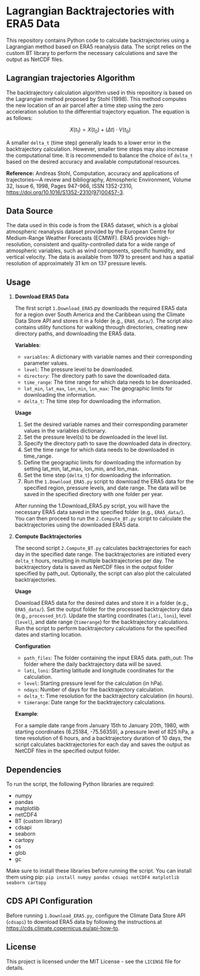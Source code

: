 # Lagrangian Backtrajectories with ERA5 Data

This repository contains Python code to calculate backtrajectories using a Lagrangian method based on ERA5 reanalysis data.
The script relies on the custom BT library to perform the necessary calculations and save the output as NetCDF files.

## Lagrangian trajectories Algorithm 

The backtrajectory calculation algorithm used in this repository is based on the Lagrangian method proposed by Stohl (1998). This method computes the new location of an air parcel after a time step using the zero acceleration solution to the differential trajectory equation. The equation is as follows:

$$
X(t_1) = X(t_0) + (\Delta t) \cdot V(t_0)
$$

A smaller `delta_t` (time step) generally leads to a lower error in the backtrajectory calculation. However, smaller time steps may also increase the computational time. It is recommended to balance the choice of `delta_t` based on the desired accuracy and available computational resources.

**Reference:**
Andreas Stohl, Computation, accuracy and applications of trajectories—A review and bibliography, Atmospheric Environment, Volume 32, Issue 6, 1998, Pages 947-966, ISSN 1352-2310, https://doi.org/10.1016/S1352-2310(97)00457-3.

## Data Source
The data used in this code is from the ERA5 dataset, which is a global atmospheric reanalysis dataset provided by the European Centre for Medium-Range Weather Forecasts (ECMWF). ERA5 provides high-resolution, consistent and quality-controlled data for a wide range of atmospheric variables, such as wind components, specific humidity, and vertical velocity. The data is available from 1979 to present and has a spatial resolution of approximately 31 km on 137 pressure levels.


## Usage
1. **Download ERA5 Data**

    The first script `1.Download_ERA5`.py downloads the required ERA5 data for a region over South America and the Caribbean using the Climate Data Store API and stores it in a folder (e.g., `ERA5_data/`). The script also contains utility functions for walking through directories, creating new directory paths, and downloading the ERA5 data.

    **Variables**:
    -   `variables`: A dictionary with variable names and their corresponding parameter values.
    -   `level`: The pressure level to be downloaded.
    -   `directory`: The directory path to save the downloaded data.
    -   `time_range`: The time range for which data needs to be downloaded.
    -   `lat_min`, `lat_max`, `lon_min`, `lon_max`: The geographic limits for downloading the information.
    -   `delta_t`: The time step for downloading the information.

    **Usage**

    1. Set the desired variable names and their corresponding parameter values in the variables dictionary.
    2. Set the pressure level(s) to be downloaded in the level list.
    3. Specify the directory path to save the downloaded data in directory.
    4. Set the time range for which data needs to be downloaded in time_range.
    5. Define the geographic limits for downloading the information by setting lat_min, lat_max, lon_min, and lon_max.
    6. Set the time step (`delta_t`) for downloading the information.
    7. Run the `1.Download_ERA5.py` script to download the ERA5 data for the specified region, pressure levels, and date range. The data will be saved in the specified directory with one folder per year.

    After running the 1.Download_ERA5.py script, you will have the necessary ERA5 data saved in the specified folder (e.g., `ERA5_data/`). You can then proceed to run the `2.Compute_BT.py` script to calculate the backtrajectories using the downloaded ERA5 data.

2. **Compute Backtrajectories**

    The second script `2.Compute_BT.py` calculates backtrajectories for each day in the specified date range. The backtrajectories are initiated every `delta_t` hours, resulting in multiple backtrajectories per day. The backtrajectory data is saved as NetCDF files in the output folder specified by path_out. Optionally, the script can also plot the calculated backtrajectories.

    **Usage**

    Download ERA5 data for the desired dates and store it in a folder (e.g., `ERA5_data/`). Set the output folder for the processed backtrajectory data (e.g., `processed_bt/`). Update the starting coordinates (`lati`, `loni`), level (`level`), and date range (`timerange`) for the backtrajectory calculations. Run the script to perform backtrajectory calculations for the specified dates and starting location.

    **Configuration**
    -   `path_files`: The folder containing the input ERA5 data.
    path_out: The folder where the daily backtrajectory data will be saved.
    -   `lati`, `loni`: Starting latitude and longitude coordinates for the calculation.
    -   `level`: Starting pressure level for the calculation (in hPa).
    -   `ndays`: Number of days for the backtrajectory calculation.
    -   `delta_t`: Time resolution for the backtrajectory calculation (in hours).
    -   `timerange`: Date range for the backtrajectory calculations.

    **Example**:

    For a sample date range from January 15th to January 20th, 1980, with starting coordinates (6.25184, -75.56359), a pressure level of 825 hPa, a time resolution of 6 hours, and a backtrajectory duration of 10 days, the script calculates backtrajectories for each day and saves the output as NetCDF files in the specified output folder.


## Dependencies
To run the script, the following Python libraries are required:

- numpy
- pandas
- matplotlib
- netCDF4
- BT (custom library)
- cdsapi
- seaborn
- cartopy
- os
- glob
- gc


Make sure to install these libraries before running the script. You can install them using pip:
```pip install numpy pandas cdsapi netCDF4 matplotlib seaborn cartopy```

## CDS API Configuration
Before running `1.Download_ERA5.py`, configure the Climate Data Store API (`cdsapi`) to download ERA5 data by following the instructions at https://cds.climate.copernicus.eu/api-how-to.

## License
This project is licensed under the MIT License - see the `LICENSE` file for details.



